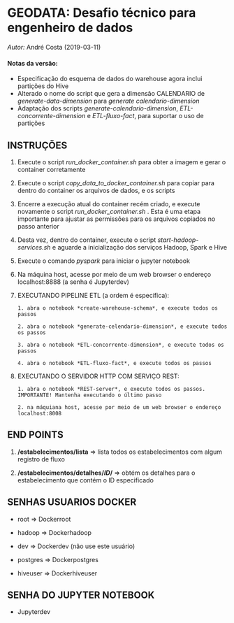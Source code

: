 # GEODATA: Desafio técnico para engenheiro de dados
*Autor:* André Costa (2019-03-11)

#### Notas da versão:

- Especificação do esquema de dados do warehouse agora inclui partições do Hive
- Alterado o nome do script que gera a dimensão CALENDARIO de *generate-data-dimension* para *generate calendario-dimension*
- Adaptação dos scripts *generate-calendario-dimension*, *ETL-concorrente-dimension* e *ETL-fluxo-fact*, para suportar o uso de partições

## INSTRUÇÕES

1. Execute o script *run_docker_container.sh* para obter a imagem e gerar o container corretamente

2. Execute o script *copy_data_to_docker_container.sh* para copiar para dentro do container os arquivos de dados, e os scripts

3. Encerre a execução atual do container recém criado, e execute novamente o script *run_docker_container.sh* . Esta é uma etapa importante para ajustar as permissões para os arquivos copiados no passo anterior

4. Desta vez, dentro do container, execute o script *start-hadoop-services.sh* e aguarde a inicialização dos serviços Hadoop, Spark e Hive

5. Execute o comando *pyspark* para iniciar o jupyter notebook

6. Na máquina host, acesse por meio de um web browser o endereço localhost:8888 (a senha é Jupyterdev)

7. EXECUTANDO PIPELINE ETL (a ordem é específica):
  
       1. abra o notebook *create-warehouse-schema*, e execute todos os passos
  
       2. abra o notebook *generate-celendario-dimension*, e execute todos os passos
  
       3. abra o notebook *ETL-concorrente-dimension*, e execute todos os passos
  
       4. abra o notebook *ETL-fluxo-fact*, e execute todos os passos

8. EXECUTANDO O SERVIDOR HTTP COM SERVIÇO REST:

       1. abra o notebook *REST-server*, e execute todos os passos. IMPORTANTE! Mantenha executando o último passo
  
       2. na máquiana host, acesse por meio de um web browser o endereço localhost:8008

## END POINTS

1. **/estabelecimentos/lista** => lista todos os estabelecimentos com algum registro de fluxo
    
2. **/estabelecimentos/detalhes/*ID*/** => obtém os detalhes para o estabelecimento que contém o ID especificado

## SENHAS USUARIOS DOCKER

- root => Dockerroot

- hadoop => Dockerhadoop

- dev => Dockerdev (não use este usuário)

- postgres => Dockerpostgres

- hiveuser => Dockerhiveuser

## SENHA DO JUPYTER NOTEBOOK

- Jupyterdev
